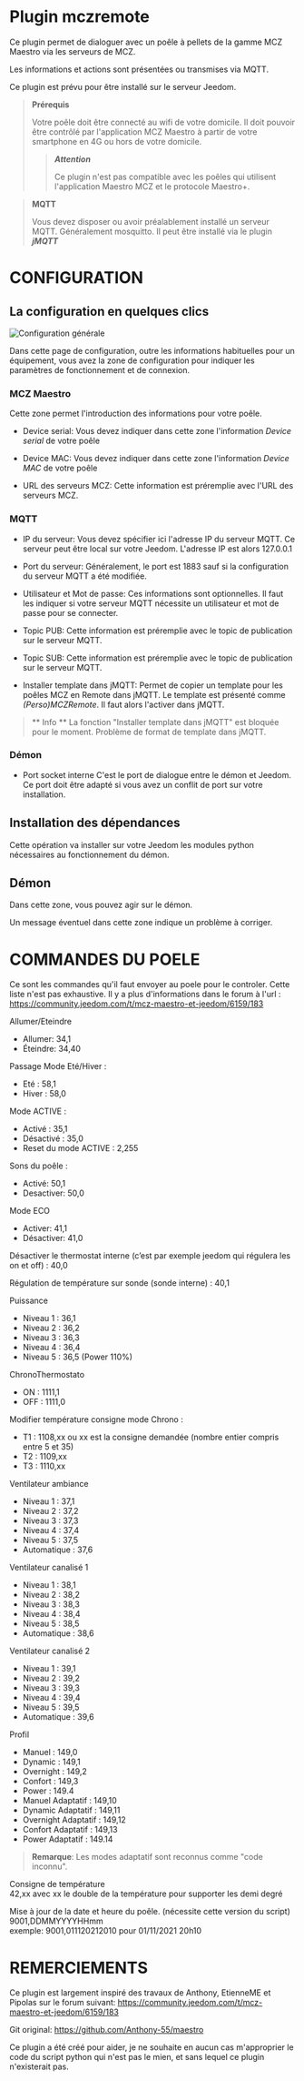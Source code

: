 # Plugin mczremote

Ce plugin permet de dialoguer avec un poêle à pellets de la gamme MCZ Maestro via les serveurs de MCZ.

Les informations et actions sont présentées ou transmises via MQTT.

Ce plugin est prévu pour être installé sur le serveur Jeedom.

> **Prérequis**
>
>Votre poêle doit être connecté au wifi de votre domicile. Il doit pouvoir être contrôlé par l'application MCZ Maestro à partir de votre smartphone en 4G ou hors de votre domicile.
>
>> ***Attention***
>>
>> Ce plugin n'est pas compatible avec les poêles qui utilisent l'application Maestro MCZ et le protocole Maestro+.
>>
>>

> **MQTT**
>
> Vous devez disposer ou avoir préalablement installé un serveur MQTT. Généralement mosquitto.  Il peut être installé via le plugin ***jMQTT***
>

# CONFIGURATION

## La configuration en quelques clics

![Configuration générale](../images/configuration.png)

Dans cette page de configuration, outre les informations habituelles pour un équipement, vous avez la zone de configuration pour indiquer les paramètres de fonctionnement et de connexion.

### MCZ Maestro

Cette zone permet l'introduction des informations pour votre poêle.

- Device serial:  Vous devez indiquer dans cette zone l'information *Device serial* de votre poêle

- Device MAC:   Vous devez indiquer dans cette zone l'information *Device MAC* de votre poêle

- URL des serveurs MCZ:   Cette information est préremplie avec l'URL des serveurs MCZ.

### MQTT

- IP du serveur:  Vous devez spécifier ici l'adresse IP du serveur MQTT.  Ce serveur peut être local sur votre Jeedom. L'adresse IP est alors 127.0.0.1

- Port du serveur:  Généralement, le port est 1883 sauf si la configuration du serveur MQTT a été modifiée.

- Utilisateur et Mot de passe:  Ces informations sont optionnelles. Il faut les indiquer si votre serveur MQTT nécessite un utilisateur et mot de passe pour se connecter.

- Topic PUB:   Cette information est préremplie avec le topic de publication sur le serveur MQTT.

- Topic SUB:   Cette information est préremplie avec le topic de publication sur le serveur MQTT.

- Installer template dans jMQTT:  Permet de copier un template pour les poêles MCZ en Remote dans jMQTT. Le template est présenté comme *(Perso)MCZRemote*. Il faut alors l'activer dans jMQTT.

> ** Info **
> La fonction "Installer template dans jMQTT" est bloquée pour le moment. Problème de format de template dans jMQTT.

### Démon

- Port socket interne  C'est le port de dialogue entre le démon et Jeedom. Ce port doit être adapté si vous avez un conflit de port sur votre installation.


## Installation des dépendances

Cette opération va installer sur votre Jeedom les modules python nécessaires au fonctionnement du démon.

## Démon

Dans cette zone, vous pouvez agir sur le démon.

Un message éventuel dans cette zone indique un problème à corriger.

# COMMANDES DU POELE

Ce sont les commandes qu'il faut envoyer au poele pour le controler.
Cette liste n'est pas exhaustive. Il y a plus d'informations dans le forum à l'url :
https://community.jeedom.com/t/mcz-maestro-et-jeedom/6159/183


Allumer/Eteindre
  - Allumer:  34,1  
  - Éteindre: 34,40  

Passage Mode Eté/Hiver :
  - Eté     : 58,1
  - Hiver   : 58,0

Mode ACTIVE :
  - Activé      : 35,1
  - Désactivé   : 35,0
  - Reset du mode ACTIVE : 2,255 

Sons du poêle : 
  - Activé:     50,1
  - Desactiver: 50,0

Mode ECO 
  - Activer:    41,1
  - Désactiver: 41,0

Désactiver le thermostat interne (c’est par exemple jeedom qui régulera les on et off) : 40,0

Régulation de température sur sonde (sonde interne) : 40,1

Puissance
  - Niveau 1 : 36,1
  - Niveau 2 : 36,2
  - Niveau 3 : 36,3
  - Niveau 4 : 36,4
  - Niveau 5 : 36,5   (Power 110%)

ChronoThermostato
  - ON : 1111,1
  - OFF : 1111,0

Modifier température consigne mode Chrono :
  - T1 : 1108,xx ou xx est la consigne demandée (nombre entier compris entre 5 et 35)
  - T2 : 1109,xx
  - T3 : 1110,xx


Ventilateur ambiance
  - Niveau 1  : 37,1
  - Niveau 2  : 37,2
  - Niveau 3  : 37,3
  - Niveau 4  : 37,4
  - Niveau 5  : 37,5
  - Automatique : 37,6
    
Ventilateur canalisé 1
  - Niveau 1  : 38,1
  - Niveau 2  : 38,2
  - Niveau 3  : 38,3
  - Niveau 4  : 38,4
  - Niveau 5  : 38,5
  - Automatique : 38,6
    
Ventilateur canalisé 2
  - Niveau 1  : 39,1
  - Niveau 2  : 39,2
  - Niveau 3  : 39,3
  - Niveau 4  : 39,4    
  - Niveau 5  : 39,5
  - Automatique : 39,6

Profil
  - Manuel    : 149,0
  - Dynamic   : 149,1
  - Overnight : 149,2
  - Confort   : 149,3
  - Power     : 149.4
  - Manuel Adaptatif    : 149,10
  - Dynamic Adaptatif   : 149,11
  - Overnight Adaptatif : 149,12
  - Confort Adaptatif   : 149,13
  - Power Adaptatif     : 149.14

>  **Remarque**:
>  Les modes adaptatif sont reconnus comme "code inconnu".
>

Consigne de température    
  42,xx  avec xx le double de la température pour supporter les demi degré  

Mise à jour de la date et heure du poêle. (nécessite cette version du script)  
  9001,DDMMYYYYHHmm  
  exemple:  9001,011120212010      pour 01/11/2021 20h10


# REMERCIEMENTS

Ce plugin est largement inspiré des travaux de Anthony, EtienneME et Pipolas sur le forum suivant: <https://community.jeedom.com/t/mcz-maestro-et-jeedom/6159/183> 

Git original: <https://github.com/Anthony-55/maestro>  

Ce plugin a été créé pour aider, je ne souhaite en aucun cas m'approprier le code du script python qui n'est pas le mien, et sans lequel ce plugin n'existerait pas.



